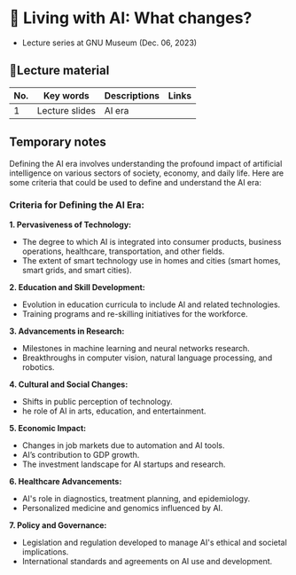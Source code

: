 # 👀 Living with AI: What changes?


+  Lecture series at GNU Museum  (Dec. 06, 2023)

## 🎄Lecture material

|No.|Key words| Descriptions| Links|
|--|--|--|--|
|1|Lecture slides| AI era ||

## Temporary notes

Defining the AI era involves understanding the profound impact of artificial intelligence on various sectors of society, economy, and daily life. Here are some criteria that could be used to define and understand the AI era:

### Criteria for Defining the AI Era:

**1. Pervasiveness of Technology:**

+ The degree to which AI is integrated into consumer products, business operations, healthcare, transportation, and other fields.
+ The extent of smart technology use in homes and cities (smart homes, smart grids, and smart cities).

**2. Education and Skill Development:**

+ Evolution in education curricula to include AI and related technologies.
+ Training programs and re-skilling initiatives for the workforce.

**3. Advancements in Research:**

+ Milestones in machine learning and neural networks research.
+ Breakthroughs in computer vision, natural language processing, and robotics.

**4. Cultural and Social Changes:**

+ Shifts in public perception of technology.
+  he role of AI in arts, education, and entertainment.

**5. Economic Impact:**

+ Changes in job markets due to automation and AI tools.
+ AI’s contribution to GDP growth.
+ The investment landscape for AI startups and research.

**6. Healthcare Advancements:**

+ AI's role in diagnostics, treatment planning, and epidemiology.
+ Personalized medicine and genomics influenced by AI.

**7. Policy and Governance:**

+ Legislation and regulation developed to manage AI's ethical and societal implications.
+ International standards and agreements on AI use and development.
